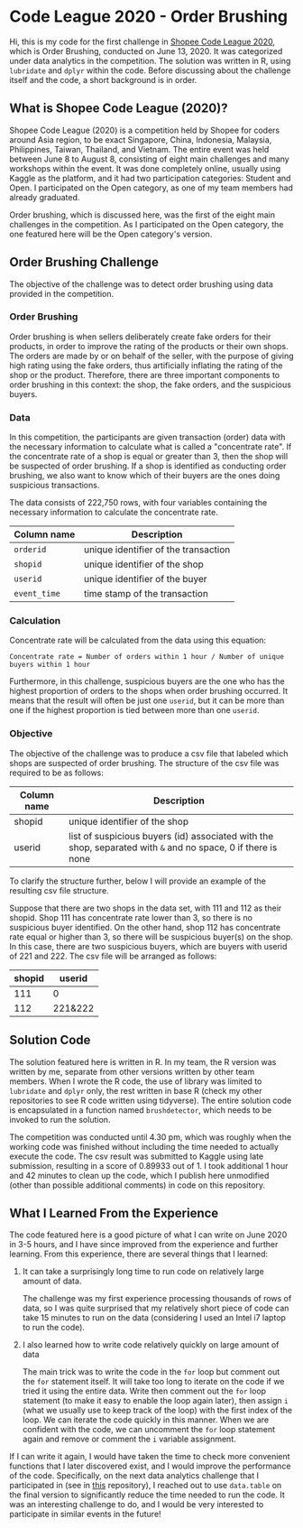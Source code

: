 # Code League 2020 - Order Brushing

Hi, this is my code for the first challenge in [Shopee Code League 2020](https://careers.shopee.sg/codeleague), which is Order Brushing, conducted on June 13, 2020. It was categorized under data analytics in the competition. The solution was written in R, using `lubridate` and `dplyr` within the code. Before discussing about the challenge itself and the code, a short background is in order.


## What is Shopee Code League (2020)?

Shopee Code League (2020) is a competition held by Shopee for coders around Asia region, to be exact Singapore, China, Indonesia, Malaysia, Philippines, Taiwan, Thailand, and Vietnam. The entire event was held between June 8 to August 8, consisting of eight main challenges and many workshops within the event. It was done completely online, usually using Kaggle as the platform, and it had two participation categories: Student and Open. I participated on the Open category, as one of my team members had already graduated. 

Order brushing, which is discussed here, was the first of the eight main challenges in the competition. As I participated on the Open category, the one featured here will be the Open category's version.


## Order Brushing Challenge

The objective of the challenge was to detect order brushing using data provided in the competition. 

### Order Brushing

Order brushing is when sellers deliberately create fake orders for their products, in order to improve the rating of the products or their own shops. The orders are made by or on behalf of the seller, with the purpose of giving high rating using the fake orders, thus artificially inflating the rating of the shop or the product. Therefore, there are three important components to order brushing in this context: the shop, the fake orders, and the suspicious buyers.

### Data

In this competition, the participants are given transaction (order) data with the necessary information to calculate what is called a "concentrate rate". If the concentrate rate of a shop is equal or greater than 3, then the shop will be suspected of order brushing. If a shop is identified as conducting order brushing, we also want to know which of their buyers are the ones doing suspicious transactions.

The data consists of 222,750 rows, with four variables containing the necessary information to calculate the concentrate rate.

Column name | Description
----------- | -----------
`orderid`   | unique identifier of the transaction
`shopid`    | unique identifier of the shop
`userid`    | unique identifier of the buyer
`event_time`| time stamp of the transaction

### Calculation

Concentrate rate will be calculated from the data using this equation:

```
Concentrate rate = Number of orders within 1 hour / Number of unique buyers within 1 hour
```

Furthermore, in this challenge, suspicious buyers are the one who has the highest proportion of orders to the shops when order brushing occurred. It means that the result will often be just one `userid`, but it can be more than one if the highest proportion is tied between more than one `userid`.

### Objective

The objective of the challenge was to produce a csv file that labeled which shops are suspected of order brushing. The structure of the csv file was required to be as follows:

Column name | Description
----------- | -----------
shopid      | unique identifier of the shop
userid      | list of suspicious buyers (id) associated with the shop, separated with `&` and no space, 0 if there is none


To clarify the structure further, below I will provide an example of the resulting csv file structure. 

Suppose that there are two shops in the data set, with 111 and 112 as their shopid. Shop 111 has concentrate rate lower than 3, so there is no suspicious buyer identified. On the other hand, shop 112 has concentrate rate equal or higher than 3, so there will be suspicious buyer(s) on the shop. In this case, there are two suspicious buyers, which are buyers with userid of 221 and 222. The csv file will be arranged as follows:

shopid  | userid
------- | -----------
111     | 0
112     | 221&222


## Solution Code

The solution featured here is written in R. In my team, the R version was written by me, separate from other versions written by other team members. When I wrote the R code, the use of library was limited to `lubridate` and `dplyr` only, the rest written in base R (check my other repositories to see R code written using tidyverse). The entire solution code is encapsulated in a function named `brushdetector`, which needs to be invoked to run the solution.

The competition was conducted until 4.30 pm, which was roughly when the working code was finished without including the time needed to actually execute the code. The csv result was submitted to Kaggle using late submission, resulting in a score of 0.89933 out of 1. I took additional 1 hour and 42 minutes to clean up the code, which I publish here unmodified (other than possible additional comments) in code on this repository. 


## What I Learned From the Experience

The code featured here is a good picture of what I can write on June 2020 in 3-5 hours, and I have since improved from the experience and further learning. From this experience, there are several things that I learned: 

1. It can take a surprisingly long time to run code on relatively large amount of data. 

    The challenge was my first experience processing thousands of rows of data, so I was quite surprised that my relatively short piece of code can take 15 minutes to run on the data (considering I used an Intel i7 laptop to run the code). 

2. I also learned how to write code relatively quickly on large amount of data 

    The main trick was to write the code in the `for` loop but comment out the `for` statement itself. It will take too long to iterate on the code if we tried it using the entire data. Write then comment out the `for` loop statement (to make it easy to enable the loop again later), then assign `i` (what we usually use to keep track of the loop) with the first index of the loop. We can iterate the code quickly in this manner. When we are confident with the code, we can uncomment the `for` loop statement again and remove or comment the `i` variable assignment.  

If I can write it again, I would have taken the time to check more convenient functions that I later discovered exist, and I would improve the performance of the code. Specifically, on the next data analytics challenge that I participated in (see in [this](https://github.com/feliciasanm/data-analytics-logistics-performance) repository), I reached out to use `data.table` on the final version to significantly reduce the time needed to run the code. It was an interesting challenge to do, and I would be very interested to participate in similar events in the future!